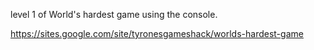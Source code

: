 level 1 of World's hardest game using the console.

https://sites.google.com/site/tyronesgameshack/worlds-hardest-game
